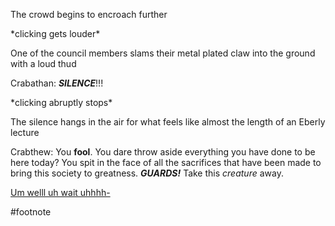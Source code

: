 The crowd begins to encroach further

\*clicking gets louder*

One of the council members slams their metal plated claw into the ground with a loud thud

Crabathan: ***SILENCE***!!!

\*clicking abruptly stops*

The silence hangs in the air for what feels like almost the length of an Eberly lecture

Crabthew: You **fool**. You dare throw aside everything you have done to be here today? You spit in the face of all the sacrifices that have been made to bring this society to greatness. ***GUARDS!*** Take this *creature* away.

[Um welll uh wait uhhhh-](guards.html)

#footnote 
